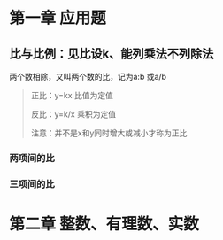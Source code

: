 # 第一章 应用题

## 比与比例：见比设k、能列乘法不列除法

两个数相除，又叫两个数的比，记为a:b 或a/b

> 正比：y=kx 比值为定值
>
> 反比：y=k/x 乘积为定值
>
> 注意：并不是x和y同时增大或减小才称为正比

### 两项间的比

### 三项间的比  

# 第二章 整数、有理数、实数

